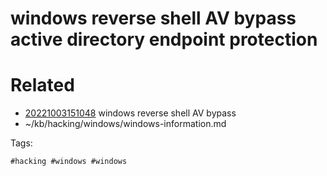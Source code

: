 # windows reverse shell AV bypass active directory endpoint protection

# Related

- [20221003151048](/zet/20221003151048/README.md) windows reverse shell AV bypass
- ~/kb/hacking/windows/windows-information.md

Tags:

    #hacking #windows #windows 

